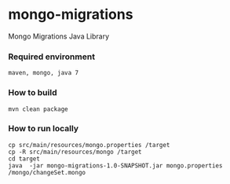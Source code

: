 mongo-migrations
================

Mongo Migrations Java Library

### Required environment
    maven, mongo, java 7

### How to build

    mvn clean package

### How to run locally

    cp src/main/resources/mongo.properties /target
    cp -R src/main/resources/mongo /target
    cd target
    java  -jar mongo-migrations-1.0-SNAPSHOT.jar mongo.properties /mongo/changeSet.mongo
